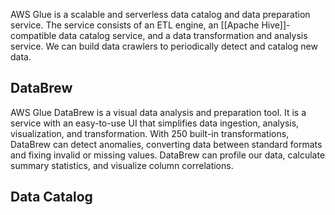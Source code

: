 AWS Glue is a scalable and serverless data catalog and data preparation service. The service consists of an ETL engine, an [[Apache Hive]]-compatible data catalog service, and a data transformation and analysis service. We can build data crawlers to periodically detect and catalog new data. 
## DataBrew

AWS Glue DataBrew is a visual data analysis and preparation tool. It is a service with an easy-to-use UI that simplifies data ingestion, analysis, visualization, and transformation. With 250 built-in transformations, DataBrew can detect anomalies, converting data between standard formats and fixing invalid or missing values. DataBrew can profile our data, calculate summary statistics, and visualize column correlations.

## Data Catalog